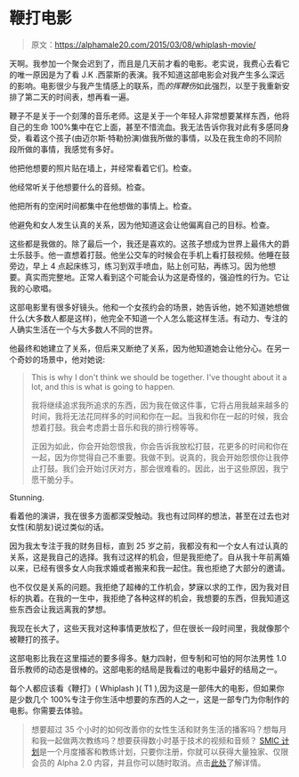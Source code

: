 # 鞭打电影

> 原文：<https://alphamale20.com/2015/03/08/whiplash-movie/>

天啊。我参加一个聚会迟到了，而且是几天前才看的电影。老实说，我费心去看它的唯一原因是为了看 J.K .西蒙斯的表演。我不知道这部电影会对我产生多么深远的影响。电影很少与我产生情感上的联系，而*的挥鞭伤*如此强烈，以至于我重新安排了第二天的时间表，想再看一遍。

鞭子不是关于一个刻薄的音乐老师。这是关于一个年轻人非常想要某样东西，他将自己的生命 100%集中在它上面，甚至不惜流血。我无法告诉你我对此有多感同身受，看着这个孩子(由迈尔斯·特勒扮演)做我所做的事情，以及在我生命的不同阶段所做的事情，我感觉有多好。

他把他想要的照片贴在墙上，并经常看着它们。检查。

他经常听关于他想要什么的音频。检查。

他把所有的空闲时间都集中在他想做的事情上。检查。

他避免和女人发生认真的关系，因为他知道这会让他偏离自己的目标。检查。

这些都是我做的。除了最后一个，我还是喜欢的。这孩子想成为世界上最伟大的爵士乐鼓手。他一直想着打鼓。他坐公交车的时候会在手机上看打鼓视频。他睡在鼓旁边，早上 4 点起床练习，练习到双手喷血，贴上创可贴，再练习。因为他想要。真实而完整地。正常人看到这个可能会认为这是奇怪的，强迫性的行为。它让我的心歌唱。

这部电影里有很多好镜头。他和一个女孩约会的场景，她告诉他，她不知道她想做什么(大多数人都是这样)，他完全不知道一个人怎么能这样生活。有动力、专注的人确实生活在一个与大多数人不同的世界。

他最终和她建立了关系，但后来又断绝了关系，因为他知道她会让他分心。在另一个奇妙的场景中，他对她说:

> This is why I don't think we should be together. I've thought about it a lot, and this is what is going to happen.
> 
> 我将继续追求我所追求的东西，因为我在做这件事，它将占用我越来越多的时间，我将无法花同样多的时间和你在一起。当我和你在一起的时候，我会想着打鼓。我会考虑爵士音乐和我的排行榜等等。
> 
> 正因为如此，你会开始怨恨我，你会告诉我放松打鼓，花更多的时间和你在一起，因为你觉得自己不重要。我做不到。说真的，我会开始怨恨你让我停止打鼓。我们会开始讨厌对方，那会很难看的。因此，出于这些原因，我宁愿干脆分手。

Stunning.

看着他的演讲，我在很多方面都深受触动。我也有过同样的想法，甚至在过去也对女性(和朋友)说过类似的话。

因为我太专注于我的财务目标，直到 25 岁之前，我都没有和一个女人有过认真的关系，这是我自己的选择。我有过这样的机会，但是我拒绝了。自从我十年前离婚以来，已经有很多女人向我求婚或者搬来和我一起住。我也拒绝了大部分的邀请。

也不仅仅是关系的问题。我拒绝了超棒的工作机会，梦寐以求的工作，因为我对目标的执着。在我的一生中，我拒绝了各种这样的机会，我想要的东西，但我知道这些东西会让我远离我的梦想。

我现在长大了，这些天我对这种事情更放松了，但在很长一段时间里，我就像那个被鞭打的孩子。

这部电影比我在这里描述的要多得多。魅力四射，但专制和可怕的阿尔法男性 1.0 音乐教师的动态是很棒的。这部电影的结局是我看过的电影中最好的结局之一。

每个人都应该看《鞭打》( Whiplash )( T1 ),因为这是一部伟大的电影，但如果你是少数几个 100%专注于你生活中想要的东西的人之一，这是一部专门为你制作的电影。你需要去体验。

> 想要超过 35 个小时的如何改善你的女性生活和财务生活的播客吗？想每月和我一起做两次教练吗？想要获得数小时基于技术的视频和音频？ [SMIC 计划](https://alphamale20.kartra.com/page/vIL17)是一个月度播客和教练计划，只要你注册，你就可以获得大量独家、仅限会员的 Alpha 2.0 内容，并且你可以随时取消。点击[此处](https://alphamale20.kartra.com/page/vIL17)了解详情。